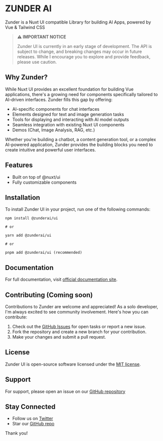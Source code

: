 # ZUNDER AI

Zunder is a Nuxt UI compatible Library for building AI Apps, powered by Vue & Tailwind CSS

> **⚠️ IMPORTANT NOTICE**
> 
> Zunder UI is currently in an early stage of development. The API is subject to change, and breaking changes may occur in future releases. While I encourage you to explore and provide feedback, please use caution.

## Why Zunder?

While Nuxt UI provides an excellent foundation for building Vue applications, there's a growing need for components specifically tailored to AI-driven interfaces. Zunder fills this gap by offering:

- AI-specific components for chat interfaces
- Elements designed for text and image generation tasks
- Tools for displaying and interacting with AI model outputs
- Seamless integration with existing Nuxt UI components
- Demos (Chat, Image Analysis, RAG, etc.)

Whether you're building a chatbot, a content generation tool, or a complex AI-powered application, Zunder provides the building blocks you need to create intuitive and powerful user interfaces.

## Features

- Built on top of @nuxt/ui
- Fully customizable components

## Installation

To install Zunder UI in your project, run one of the following commands:

```
npm install @zunderai/ui

# or

yarn add @zunderai/ui

# or

pnpm add @zunderai/ui (recommended)

```


## Documentation

For full documentation, visit [official documentation site](https://zunder.ai).

## Contributing (Coming soon)

Contributions to Zunder are welcome and appreciated! As a solo developer, I'm always excited to see community involvement. Here's how you can contribute:

1. Check out the [GitHub Issues](https://github.com/regenrek/zunder-ui/issues) for open tasks or report a new issue.
2. Fork the repository and create a new branch for your contribution.
3. Make your changes and submit a pull request.

## License

Zunder UI is open-source software licensed under the [MIT license](LICENSE.md).

## Support

For support, please open an issue on our [GitHub repository](https://github.com/regenrek/zunder-ui)

## Stay Connected

- Follow us on [Twitter](https://twitter.com/regenrek)
- Star our [GitHub repo](https://github.com/regenrek/zunder-ui)

Thank you! 